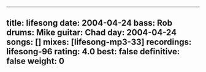 
---
title: lifesong
date: 2004-04-24
bass:	Rob
drums:	Mike
guitar:	Chad
day: 2004-04-24
songs: []
mixes: [lifesong-mp3-33]
recordings: lifesong-96
rating: 4.0
best: false
definitive: false
weight: 0
---
